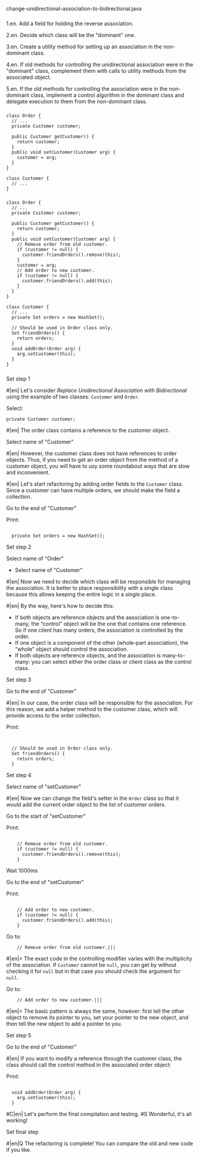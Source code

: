 change-unidirectional-association-to-bidirectional:java

###

1.en. Add a field for holding the reverse association.

2.en. Decide which class will be the "dominant" one.

3.en. Create a utility method for setting up an association in the non-dominant class.

4.en. If old methods for controlling the unidirectional association were in the "dominant" class, complement them with calls to utility methods from the associated object.

5.en. If the old methods for controlling the association were in the non-dominant class, implement a control algorithm in the dominant class and delegate execution to them from the non-dominant class.



###

```
class Order {
  // ...
  private Customer customer;

  public Customer getCustomer() {
    return customer;
  }
  public void setCustomer(Customer arg) {
    customer = arg;
  }
}

class Customer {
  // ...
}
```

###

```
class Order {
  // ...
  private Customer customer;

  public Customer getCustomer() {
    return customer;
  }
  public void setCustomer(Customer arg) {
    // Remove order from old customer.
    if (customer != null) {
      customer.friendOrders().remove(this);
    }
    customer = arg;
    // Add order to new customer.
    if (customer != null) {
      customer.friendOrders().add(this);
    }
  }
}

class Customer {
  // ...
  private Set orders = new HashSet();

  // Should be used in Order class only.
  Set friendOrders() {
    return orders;
  }
  void addOrder(Order arg) {
    arg.setCustomer(this);
  }
}
```

###

Set step 1

#|en| Let's consider <i>Replace Unidirectional Association with Bidirectional</i> using the example of two classes: <code>Customer</code> and <code>Order</code>.

Select:
```
private Customer customer;
```

#|en| The order class contains a reference to the customer object.

Select name of "Customer"

#|en| However, the customer class does not have references to order objects. Thus, if you need to get an order object from the method of a customer object, you will have to usу some roundabout ways that are slow and inconvenient.

#|en| Let's start refactoring by adding order fields to the <code>Customer</code> class. Since a customer can have multiple orders, we should make the field a collection.

Go to the end of "Customer"

Print:
```

  private Set orders = new HashSet();
```

Set step 2

Select name of "Order"
+ Select name of "Customer"

#|en| Now we need to decide which class will be responsible for managing the association. It is better to place responsibility with a single class because this allows keeping the entire logic in a single place.

#|en| By the way, here's how to decide this:<ul><li>If both objects are reference objects and the association is one-to-many, the “control” object will be the one that contains one reference. So if one client has many orders, the association is controlled by the order.</li><li>If one object is a component of the other (whole–part association), the “whole” object should control the association.</li><li>If both objects are reference objects, and the association is many-to-many: you can select either the order class or client class as the control class.</li></ul>

Set step 3

Go to the end of "Customer"

#|en| In our case, the order class will be responsible for the association. For this reason, we add a helper method to the customer class, which will provide access to the order collection.

Print:
```


  // Should be used in Order class only.
  Set friendOrders() {
    return orders;
  }
```

Set step 4

Select name of "setCustomer"

#|en| Now we can change the field's setter in the <code>Order</code> class so that it would add the current order object to the list of customer orders.

Go to the start of "setCustomer"

Print:
```

    // Remove order from old customer.
    if (customer != null) {
      customer.friendOrders().remove(this);
    }
```

Wait 1000ms

Go to the end of "setCustomer"

Print:
```

    // Add order to new customer.
    if (customer != null) {
      customer.friendOrders().add(this);
    }
```

Go to:
```
    // Remove order from old customer.|||
```

#|en|< The exact code in the controlling modifier varies with the multiplicity of the association. If <code>Customer</code> cannot be <code>null</code>, you can get by without checking it for <code>null</code> but in that case you should check the argument for <code>null</code>.

Go to:
```
    // Add order to new customer.|||
```
#|en|< The basic pattern is always the same, however: first tell the other object to remove its pointer to you, set your pointer to the new object, and then tell the new object to add a pointer to you.

Set step 5

Go to the end of "Customer"

#|en| If you want to modify a reference through the customer class, the class should call the control method in the associated order object:

Print:
```

  void addOrder(Order arg) {
    arg.setCustomer(this);
  }
```

#C|en| Let's perform the final compilation and testing.
#S Wonderful, it's all working!

Set final step

#|en|Q The refactoring is complete! You can compare the old and new code if you like.
